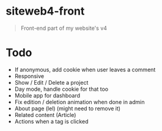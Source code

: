 # siteweb4-front

> Front-end part of my website's v4

# Todo

* If anonymous, add cookie when user leaves a comment
* Responsive
* Show / Edit / Delete a project
* Day mode, handle cookie for that too
* Mobile app for dashboard
* Fix edition / deletion animation when done in admin
* About page (lel) (might need to remove it)
* Related content (Article)
* Actions when a tag is clicked
